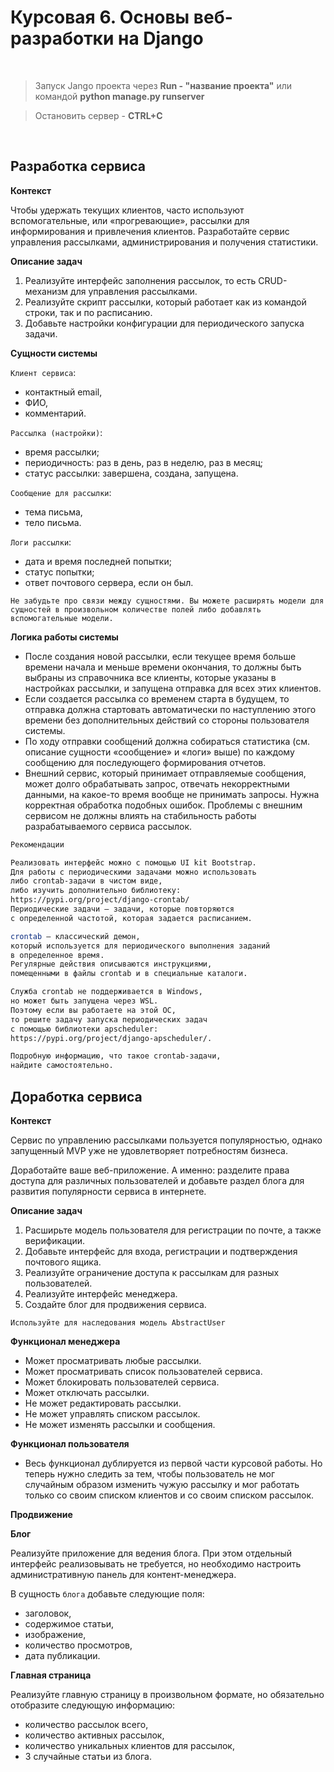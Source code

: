 # Курсовая 6. Основы веб-разработки на Django

<br>

> Запуск Jango проекта через **Run - "название проекта"**
> или командой **python manage.py runserver**

> Остановить сервер - **CTRL+C**

<br>

## **Разработка сервиса**

**Контекст**

Чтобы удержать текущих клиентов, часто используют вспомогательные, или «прогревающие», рассылки для информирования и привлечения клиентов.
Разработайте сервис управления рассылками, администрирования и получения статистики.

**Описание задач**

1. Реализуйте интерфейс заполнения рассылок, то есть CRUD-механизм для управления рассылками.
2. Реализуйте скрипт рассылки, который работает как из командой строки, так и по расписанию.
3. Добавьте настройки конфигурации для периодического запуска задачи.

**Сущности системы**

`Клиент сервиса`:
- контактный email,
- ФИО,
- комментарий.

`Рассылка (настройки)`:
- время рассылки;
- периодичность: раз в день, раз в неделю, раз в месяц;
- статус рассылки: завершена, создана, запущена.

`Сообщение для рассылки`:
- тема письма,
- тело письма.

`Логи рассылки`:
- дата и время последней попытки;
- статус попытки;
- ответ почтового сервера, если он был.

`Не забудьте про связи между сущностями. Вы можете расширять модели для сущностей в произвольном количестве полей либо добавлять вспомогательные модели.`

**Логика работы системы**

- После создания новой рассылки, если текущее время больше времени начала и меньше времени окончания, то должны быть выбраны из справочника все клиенты, которые указаны в настройках рассылки, и запущена отправка для всех этих клиентов.
- Если создается рассылка со временем старта в будущем, то отправка должна стартовать автоматически по наступлению этого времени без дополнительных действий со стороны пользователя системы.
- По ходу отправки сообщений должна собираться статистика (см. описание сущности «сообщение» и «логи» выше) по каждому сообщению для последующего формирования отчетов.
- Внешний сервис, который принимает отправляемые сообщения, может долго обрабатывать запрос, отвечать некорректными данными, на какое-то время вообще не принимать запросы. Нужна корректная обработка подобных ошибок. Проблемы с внешним сервисом не должны влиять на стабильность работы разрабатываемого сервиса рассылок.

```bash
‍Рекомендации

Реализовать интерфейс можно с помощью UI kit Bootstrap.
Для работы с периодическими задачами можно использовать 
либо crontab-задачи в чистом виде, 
либо изучить дополнительно библиотеку: 
https://pypi.org/project/django-crontab/
‍Периодические задачи — задачи, которые повторяются 
с определенной частотой, которая задается расписанием.

crontab — классический демон, 
который используется для периодического выполнения заданий 
в определенное время. 
Регулярные действия описываются инструкциями, 
помещенными в файлы crontab и в специальные каталоги.

Служба crontab не поддерживается в Windows, 
но может быть запущена через WSL. 
Поэтому если вы работаете на этой ОС, 
то решите задачу запуска периодических задач 
с помощью библиотеки apscheduler: 
https://pypi.org/project/django-apscheduler/.

Подробную информацию, что такое crontab-задачи, 
найдите самостоятельно.
```

## **Доработка сервиса**

**Контекст**

Сервис по управлению рассылками пользуется популярностью, однако запущенный MVP уже не удовлетворяет потребностям бизнеса.

Доработайте ваше веб-приложение. А именно: разделите права доступа для различных пользователей и добавьте раздел блога для развития популярности сервиса в интернете.

**Описание задач**

1. Расширьте модель пользователя для регистрации по почте, а также верификации.
2. Добавьте интерфейс для входа, регистрации и подтверждения почтового ящика.
3. Реализуйте ограничение доступа к рассылкам для разных пользователей.
4. Реализуйте интерфейс менеджера.
5. Создайте блог для продвижения сервиса.

`Используйте для наследования модель AbstractUser`


**Функционал менеджера**
- Может просматривать любые рассылки.
- Может просматривать список пользователей сервиса.
- Может блокировать пользователей сервиса.
- Может отключать рассылки.
- Не может редактировать рассылки.
- Не может управлять списком рассылок.
- Не может изменять рассылки и сообщения.

**Функционал пользователя**
- Весь функционал дублируется из первой части курсовой работы. Но теперь нужно следить за тем, чтобы пользователь не мог случайным образом изменить чужую рассылку и мог работать только со своим списком клиентов и со своим списком рассылок.

**Продвижение**

**Блог**

Реализуйте приложение для ведения блога. При этом отдельный интерфейс реализовывать не требуется, но необходимо настроить административную панель для контент-менеджера.

В сущность `блога` добавьте следующие поля:

- заголовок,
- содержимое статьи,
- изображение,
- количество просмотров,
- дата публикации.

**Главная страница**

Реализуйте главную страницу в произвольном формате, но обязательно отобразите следующую информацию:

- количество рассылок всего,
- количество активных рассылок,
- количество уникальных клиентов для рассылок,
- 3 случайные статьи из блога.
